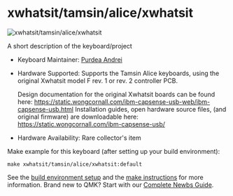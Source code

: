 # xwhatsit/tamsin/alice/xwhatsit

![xwhatsit/tamsin/alice/xwhatsit](https://i.imgur.com/hxuaAb6h.png)

A short description of the keyboard/project

* Keyboard Maintainer: [Purdea Andrei](https://github.com/purdeaandrei)
* Hardware Supported: Supports the Tamsin Alice keyboards, using the original Xwhatsit model F rev. 1 or rev. 2 controller PCB.

  Design documentation for the original Xwhatsit boards can be found here: https://static.wongcornall.com/ibm-capsense-usb-web/ibm-capsense-usb.html
  Installation guides, open hardware source files, (and original firmware) are downloadable here: https://static.wongcornall.com/ibm-capsense-usb/

* Hardware Availability: Rare collector's item

Make example for this keyboard (after setting up your build environment):

    make xwhatsit/tamsin/alice/xwhatsit:default

See the [build environment setup](https://docs.qmk.fm/#/getting_started_build_tools) and the [make instructions](https://docs.qmk.fm/#/getting_started_make_guide) for more information. Brand new to QMK? Start with our [Complete Newbs Guide](https://docs.qmk.fm/#/newbs).
